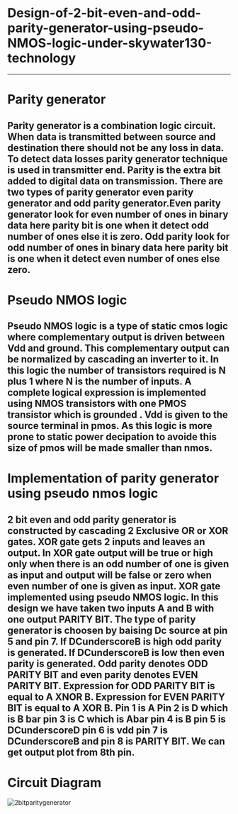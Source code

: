# Design-of-2-bit-even-and-odd-parity-generator-using-pseudo-NMOS-logic-under-skywater130-technology <br/>
---
# Parity generator <br/>
 Parity generator is a combination logic circuit. When data
is transmitted between source and destination there should
not be any loss in data. To detect data losses parity generator
technique is used in transmitter end. Parity is the
extra bit added to digital data on transmission. There are
two types of parity generator even parity generator and odd
parity generator.Even parity generator look for even number
of ones in binary data here parity bit is one when it detect odd number
of ones else it is zero. Odd parity look for odd number of
ones in binary data here parity bit is one when it detect even number of
ones else zero.<br/>
---
# Pseudo NMOS logic<br/>

Pseudo NMOS logic is a type
of static cmos logic where complementary output is driven
between Vdd and ground. This complementary output can
be normalized by cascading an inverter to it. In this logic
the number of transistors required is N plus 1 where N is the
number of inputs. A complete logical expression is implemented using NMOS transistors with one PMOS transistor
which is grounded . Vdd is given to the source terminal in
pmos. As this logic is more prone to static power decipation to avoide this size of pmos will be made smaller than nmos. <br/>
---
# Implementation of parity generator using pseudo nmos logic<br/>

2 bit even and odd parity generator is constructed by cascading 2 Exclusive OR or XOR gates. XOR gate 
gets 2 inputs and leaves an output. In XOR gate output will
be true or high only when there is an odd number of one is
given as input and output will be false or zero when even
number of one is given as input. XOR gate implemented
using pseudo NMOS logic. In this design we have taken two inputs A and B
with one output PARITY BIT. The type of parity generator is choosen by baising Dc source at pin 5 and pin 7. If
DCunderscoreB is high odd parity is generated. If DCunderscoreB is low then even parity is generated. Odd parity
denotes ODD PARITY BIT and even parity denotes EVEN
PARITY BIT. Expression for ODD PARITY BIT is equal to
A XNOR B. Expression for EVEN PARITY BIT is equal to
A XOR B. Pin 1 is A Pin 2 is D which is B bar pin 3 is C
which is Abar pin 4 is B pin 5 is DCunderscoreD pin 6 is
vdd pin 7 is DCunderscoreB and pin 8 is PARITY BIT. We
can get output plot from 8th pin.<br/>
-----
# Circuit Diagram
![2bitparitygenerator](https://user-images.githubusercontent.com/88282645/129913480-be60ff7c-3cf3-469e-adec-d39badb20ae8.png)


